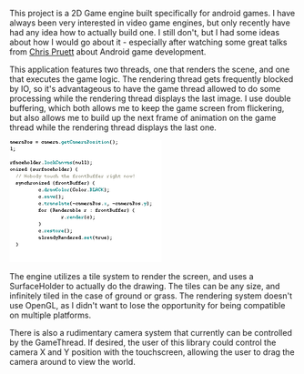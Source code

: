 This project is a 2D Game engine built specifically for android
games. I have always been very interested in video game engines, but
only recently have had any idea how to actually build one. I still
don't, but I had some ideas about how I would go about it - especially
after watching some great talks from
[Chris Pruett](http://www.youtube.com/watch?v=7-62tRHLcHk) about
Android game development.

This application features two threads, one that renders the scene, and
one that executes the game logic. The rendering thread gets frequently
blocked by IO, so it's advantageous to have the game thread allowed to
do some processing while the rendering thread displays the last
image. I use double buffering, which both allows me to keep the game
screen from flickering, but also allows me to build up the next frame
of animation on the game thread while the rendering thread displays
the last one.

![](images/dackdroid_code2.png)

The engine utilizes a tile system to render the screen, and uses a
SurfaceHolder to actually do the drawing. The tiles can be any size,
and infinitely tiled in the case of ground or grass. The rendering
system doesn't use OpenGL, as I didn't want to lose the opportunity
for being compatible on multiple platforms.

There is also a rudimentary camera system that currently can be
controlled by the GameThread. If desired, the user of this library
could control the camera X and Y position with the touchscreen,
allowing the user to drag the camera around to view the world.
